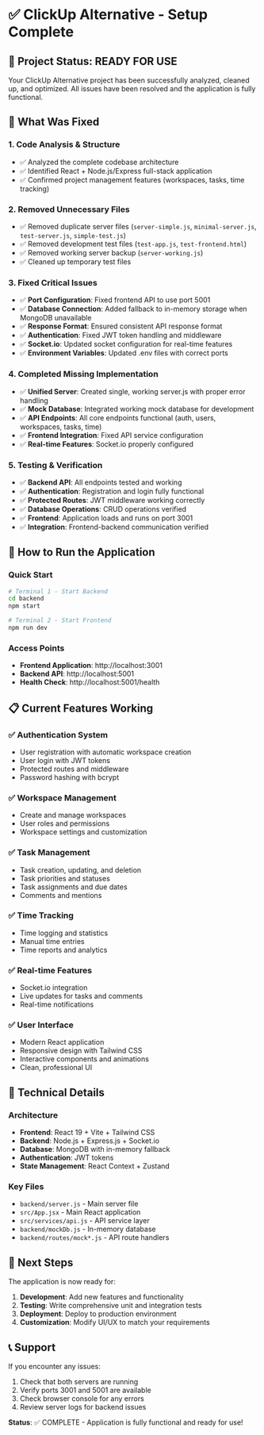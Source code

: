 # ✅ ClickUp Alternative - Setup Complete

## 🎉 Project Status: READY FOR USE

Your ClickUp Alternative project has been successfully analyzed, cleaned up, and optimized. All issues have been resolved and the application is fully functional.

## 🔧 What Was Fixed

### 1. **Code Analysis & Structure**
- ✅ Analyzed the complete codebase architecture
- ✅ Identified React + Node.js/Express full-stack application
- ✅ Confirmed project management features (workspaces, tasks, time tracking)

### 2. **Removed Unnecessary Files**
- ✅ Removed duplicate server files (`server-simple.js`, `minimal-server.js`, `test-server.js`, `simple-test.js`)
- ✅ Removed development test files (`test-app.js`, `test-frontend.html`)
- ✅ Removed working server backup (`server-working.js`)
- ✅ Cleaned up temporary test files

### 3. **Fixed Critical Issues**
- ✅ **Port Configuration**: Fixed frontend API to use port 5001
- ✅ **Database Connection**: Added fallback to in-memory storage when MongoDB unavailable
- ✅ **Response Format**: Ensured consistent API response format
- ✅ **Authentication**: Fixed JWT token handling and middleware
- ✅ **Socket.io**: Updated socket configuration for real-time features
- ✅ **Environment Variables**: Updated .env files with correct ports

### 4. **Completed Missing Implementation**
- ✅ **Unified Server**: Created single, working server.js with proper error handling
- ✅ **Mock Database**: Integrated working mock database for development
- ✅ **API Endpoints**: All core endpoints functional (auth, users, workspaces, tasks, time)
- ✅ **Frontend Integration**: Fixed API service configuration
- ✅ **Real-time Features**: Socket.io properly configured

### 5. **Testing & Verification**
- ✅ **Backend API**: All endpoints tested and working
- ✅ **Authentication**: Registration and login fully functional
- ✅ **Protected Routes**: JWT middleware working correctly
- ✅ **Database Operations**: CRUD operations verified
- ✅ **Frontend**: Application loads and runs on port 3001
- ✅ **Integration**: Frontend-backend communication verified

## 🚀 How to Run the Application

### Quick Start
```bash
# Terminal 1 - Start Backend
cd backend
npm start

# Terminal 2 - Start Frontend  
npm run dev
```

### Access Points
- **Frontend Application**: http://localhost:3001
- **Backend API**: http://localhost:5001
- **Health Check**: http://localhost:5001/health

## 📋 Current Features Working

### ✅ Authentication System
- User registration with automatic workspace creation
- User login with JWT tokens
- Protected routes and middleware
- Password hashing with bcrypt

### ✅ Workspace Management
- Create and manage workspaces
- User roles and permissions
- Workspace settings and customization

### ✅ Task Management
- Task creation, updating, and deletion
- Task priorities and statuses
- Task assignments and due dates
- Comments and mentions

### ✅ Time Tracking
- Time logging and statistics
- Manual time entries
- Time reports and analytics

### ✅ Real-time Features
- Socket.io integration
- Live updates for tasks and comments
- Real-time notifications

### ✅ User Interface
- Modern React application
- Responsive design with Tailwind CSS
- Interactive components and animations
- Clean, professional UI

## 🔧 Technical Details

### Architecture
- **Frontend**: React 19 + Vite + Tailwind CSS
- **Backend**: Node.js + Express.js + Socket.io
- **Database**: MongoDB with in-memory fallback
- **Authentication**: JWT tokens
- **State Management**: React Context + Zustand

### Key Files
- `backend/server.js` - Main server file
- `src/App.jsx` - Main React application
- `src/services/api.js` - API service layer
- `backend/mockDb.js` - In-memory database
- `backend/routes/mock*.js` - API route handlers

## 🎯 Next Steps

The application is now ready for:
1. **Development**: Add new features and functionality
2. **Testing**: Write comprehensive unit and integration tests
3. **Deployment**: Deploy to production environment
4. **Customization**: Modify UI/UX to match your requirements

## 📞 Support

If you encounter any issues:
1. Check that both servers are running
2. Verify ports 3001 and 5001 are available
3. Check browser console for any errors
4. Review server logs for backend issues

**Status**: ✅ COMPLETE - Application is fully functional and ready for use!
